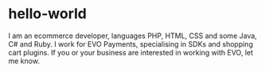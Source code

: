 # hello-world

I am an ecommerce developer, languages PHP, HTML, CSS and some Java, C# and Ruby.
I work for EVO Payments, specialising in SDKs and shopping cart plugins.
If you or your business are interested in working with EVO, let me know.
